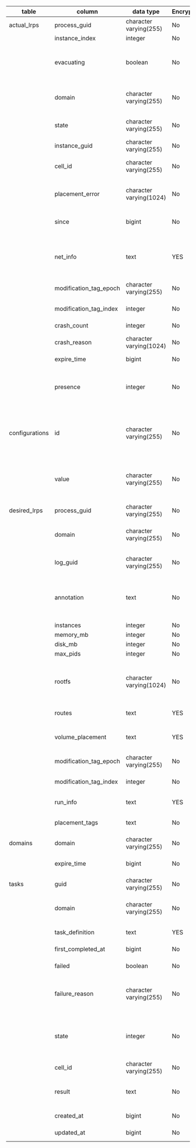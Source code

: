 | table          | column                 | data type               | Encrypted | description                                                                                                                    |
|----------------|------------------------|-------------------------|-----------|--------------------------------------------------------------------------------------------------------------------------------|
| actual_lrps    | process_guid           | character varying(255)  | No        | DesiredLRP unique identifier (foreign key)                                                                                     |
|                | instance_index         | integer                 | No        | ActualLRP index                                                                                                                |
|                | evacuating             | boolean                 | No        | **Deprecated in favor of `presence`.** True if the LRP is on an evacuating cell, false otherwise.                              |
|                | domain                 | character varying(255)  | No        | Domain to which the DesiredLRP belong (either cf-apps or cf-tasks)                                                             |
|                | state                  | character varying(255)  | No        | One of UNCLAIMED, CLAIMED, RUNNING OR CRASHED                                                                                  |
|                | instance_guid          | character varying(255)  | No        | Globally unique id for this row                                                                                                |
|                | cell_id                | character varying(255)  | No        | Id of the cell on which the LRP is CLAIMED OR RUNNING                                                                          |
|                | placement_error        | character varying(1024) | No        | Most recent placement error that the Auctioneer encountered                                                                    |
|                | since                  | bigint                  | No        | Time when the ActualLRP state was last updated                                                                                 |
|                | net_info               | text                    | YES       | Information about the host ip, the internal interface ip address of the container as well as (host -> container) port mappings |
|                | modification_tag_epoch | character varying(255)  | No        | GUID generated when the record is created                                                                                      |
|                | modification_tag_index | integer                 | No        | Integer incremented everytime there is an update to the record                                                                 |
|                | crash_count            | integer                 | No        | Number of crashes                                                                                                              |
|                | crash_reason           | character varying(1024) | No        | Reason for the most reason crash (e.g. app failed the healthcheck)                                                             |
|                | expire_time            | bigint                  | No        | Unused                                                                                                                         |
|                | presence               | integer                 | No        | Describes the presence of the cell hosting the ActualLRP. 0 for `Ordinary`, 1 for `Evacuating`, and 2 for `Suspect`.           |
| configurations | id                     | character varying(255)  | No        | Configuration table holds configuration values for BBS. Currently id can be one of "version" or "encryption_key_label"         |
|                | value                  | character varying(255)  | No        | For "version" it is the current version of the database. "encryption_key_label" holds the label of the active encryption key   |
| desired_lrps   | process_guid           | character varying(255)  | No        | Unique identifier of the DesiredLRP                                                                                            |
|                | domain                 | character varying(255)  | No        | Domain to which the DesiredLRP belong (either cf-apps or cf-tasks)                                                             |
|                | log_guid               | character varying(255)  | No        | Identifier to use when emitting application logs                                                                               |
|                | annotation             | text                    | No        | Optional field for clients of the Diego BBS Api (currently used by CC. set to the timestamp when CC app was last updated)      |
|                | instances              | integer                 | No        | Number of instances                                                                                                            |
|                | memory_mb              | integer                 | No        | Memory Quota in MB                                                                                                             |
|                | disk_mb                | integer                 | No        | Disk Quota in MB                                                                                                               |
|                | max_pids               | integer                 | No        | Process ids Quota                                                                                                              |
|                | rootfs                 | character varying(1024) | No        | Scheme of RootFS to use for the LRP (for example "docker://some/image" or "preloaded:cflinuxfs2")                              |
|                | routes                 | text                    | YES       | Routes bound to the DesiredLRP                                                                                                 |
|                | volume_placement       | text                    | YES       | Volumes to be mounted for the LRP (passed through to the persistence layer)                                                    |
|                | modification_tag_epoch | character varying(255)  | No        | GUID generated when the record is created                                                                                      |
|                | modification_tag_index | integer                 | No        | Integer incremented everytime there is an update to the record                                                                 |
|                | run_info               | text                    | YES       | Metadata on how to run the application                                                                                         |
|                | placement_tags         | text                    | No        | Specify the isolation segment used to run the application                                                                      |
| domains        | domain                 | character varying(255)  | No        | Domain name                                                                                                                    |
|                | expire_time            | bigint                  | No        | Absolute time after which the Domain is considered stale                                                                       |
| tasks          | guid                   | character varying(255)  | No        | Unique identifier of the Task                                                                                                  |
|                | domain                 | character varying(255)  | No        | Domain to which the DesiredLRP belong (either cf-apps or cf-tasks)                                                             |
|                | task_definition        | text                    | YES       | Metadata on how to run the task                                                                                                |
|                | first_completed_at     | bigint                  | No        | Timestamp when the task was completed                                                                                          |
|                | failed                 | boolean                 | No        | True if the task completed with failures                                                                                       |
|                | failure_reason         | character varying(255)  | No        | Reason for the failure (if failed is true), for example (task exited with non zero status code)                                |
|                | state                  | integer                 | No        | State of the task one of 0: "Invalid", 1: "Pending", 2: "Running", 3: "Completed", 4: "Resolving"                              |
|                | cell_id                | character varying(255)  | No        | Id of the cell on which the Task is Running                                                                                    |
|                | result                 | text                    | No        | The content of the task's result file (result file is specified in the task_definition)                                        |
|                | created_at             | bigint                  | No        | Timestamp when the task was first created                                                                                      |
|                | updated_at             | bigint                  | No        | Timestamp when the task was last updated                                                                                       |
